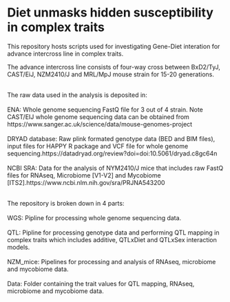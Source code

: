 <h1>Diet unmasks hidden susceptibility in complex traits</h1>
<p></p>
<p>This repository hosts scripts used for investigating Gene-Diet interation for advance intercross line in complex traits.</p>
<p>The advance intercross line consists of four-way cross between BxD2/TyJ, CAST/EiJ, NZM2410/J and MRL/MpJ mouse strain for 15-20 generations.</p>
<p><br>The raw data used in the analysis is deposited in:</br>
<br>ENA: Whole genome sequencing FastQ file for 3 out of 4 strain. Note CAST/EIJ whole genome sequencing data can be obtained from https://www.sanger.ac.uk/science/data/mouse-genomes-project</br>
<br>DRYAD database: Raw plink formated genotype data (BED and BIM files), input files for HAPPY R package and VCF file for whole genome sequencing.https://datadryad.org/review?doi=doi:10.5061/dryad.c8gc64n</br> 
<br>NCBI SRA: Data for the analysis of NYM2410/J mice that includes raw FastQ files for RNAseq, Microbiome [V1-V2] and Mycobiome [ITS2].https://www.ncbi.nlm.nih.gov/sra/PRJNA543200</br></p>
<p><br>The repository is broken down in 4 parts:</br>
<br>WGS: Pipline for processing whole genome sequencing data.</br>  
<br>QTL: Pipline for processing genotype data and performing QTL mapping in complex traits which includes additive, QTLxDiet and QTLxSex interaction models.</br>
<br>NZM_mice: Pipelines for processing and analysis of RNAseq, microbiome and mycobiome data.</br>
<br>Data: Folder containing the trait values for QTL mapping, RNAseq, microbiome and mycobiome data.</br></p>
